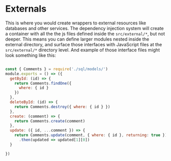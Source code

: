 # Externals

This is where you would create wrappers to external resources like databases and other services. The dependency injection system will create a container with all the the js files defined inside the `src/external/*`, but not deeper. This means you can define larger modules nested inside the external directory, and surface those interfaces with JavaScript files at the `src/external/*` directory level. And example of those interface files might look something like this:

```JavaScript

const { Comments } = require('./sql/models/')
module.exports = () => ({
  getById: (id) => {
    return Comments.findOne({
      where: { id }
    })
  },
  deleteById: (id) => {
    return Comments.destroy({ where: { id } })
  },
  create: (comment) => {
    return Comments.create(comment)
  },
  update: ({ id, ...comment }) => {
    return Comments.update(comment, { where: { id }, returning: true })
      .then(updated => updated[1][0])
  }

})

```
